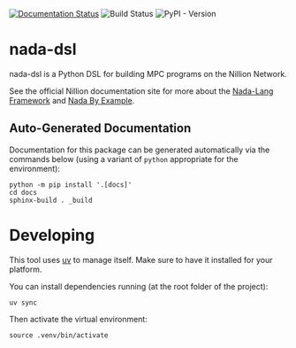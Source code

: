 [![Documentation Status](https://readthedocs.org/projects/nada-dsl/badge/?version=latest)](https://nada-dsl.readthedocs.io/en/latest/?badge=latest)
![Build Status](https://github.com/NillionNetwork/nada-dsl/actions/workflows/build.yml/badge.svg)
![PyPI - Version](https://img.shields.io/pypi/v/nada-dsl)

# nada-dsl

nada-dsl is a Python DSL for building MPC programs on the Nillion Network.

See the official Nillion documentation site for more about the [Nada-Lang
Framework][framework] and [Nada By Example][examples].

[examples]: https://docs.nillion.com/nada-by-example
[framework]: https://docs.nillion.com/nada-lang

## Auto-Generated Documentation

Documentation for this package can be generated automatically via the commands below (using a variant of `python` appropriate for the environment):

```console
python -m pip install '.[docs]'
cd docs
sphinx-build . _build
```

# Developing

This tool uses [uv](https://docs.astral.sh/uv/) to manage itself. Make sure to have it installed for your platform.

You can install dependencies running (at the root folder of the project):

```
uv sync
```

Then activate the virtual environment:

```
source .venv/bin/activate
```
